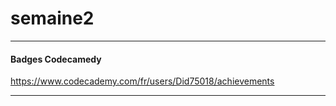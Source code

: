 # semaine2  

----------

#### Badges Codecamedy  

https://www.codecademy.com/fr/users/Did75018/achievements  

----------

